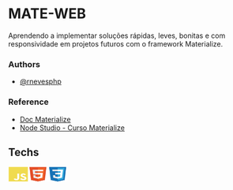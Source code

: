 
# MATE-WEB

Aprendendo a implementar soluções rápidas, leves, bonitas e com responsividade em projetos futuros com o framework Materialize.

### Authors

- [@rnevesphp](https://github.com/rnevesphp)


### Reference
 - [Doc Materialize](https://materializecss.com/)
 - [Node Studio - Curso Materialize](https://www.nodestudio.com.br/curso/curso-de-materialize-css)


## Techs
<img align="center" alt="Romeu-Js" height="30" width="40" src="https://raw.githubusercontent.com/devicons/devicon/master/icons/javascript/javascript-plain.svg" /><img  align="center" alt="Romeu-HTML" height="30" width="40" src="https://raw.githubusercontent.com/devicons/devicon/master/icons/html5/html5-original.svg" /><img align="center" alt="Romeu-CSS" height="30" width="40" src="https://raw.githubusercontent.com/devicons/devicon/master/icons/css3/css3-original.svg" />

